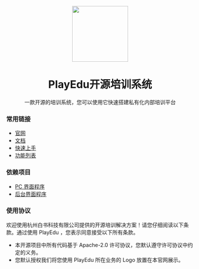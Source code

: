 <p align="center">
<img src="https://playedu.xyz/images/index/logo-big.png?v=2023032901" width="150"/>
</p>

<h1 align="center">PlayEdu开源培训系统</h1>
<p align="center">一款开源的培训系统，您可以使用它快速搭建私有化内部培训平台</p>

### 常用链接

+ [官网](https://playedu.xyz)
+ [文档](https://playedu.xyz/docs/docs/intro/)
+ [快速上手](https://playedu.xyz/docs/docs/install/quick)
+ [功能列表](https://playedu.xyz/docs/docs/function)

### 依赖项目

+ [PC 界面程序](https://github.com/PlayEdu/frontend)
+ [后台界面程序](https://github.com/PlayEdu/backend)

### 使用协议

欢迎使用杭州白书科技有限公司提供的开源培训解决方案！请您仔细阅读以下条款。通过使用 PlayEdu ，您表示同意接受以下所有条款。

+ 本开源项目中所有代码基于 Apache-2.0 许可协议，您默认遵守许可协议中约定的义务。
+ 您默认授权我们将您使用 PlayEdu 所在业务的 Logo 放置在本官网展示。